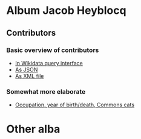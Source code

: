 # Album Jacob Heyblocq

## Contributors
### Basic overview of contributors
* [In Wikidata query interface](https://query.wikidata.org/#SELECT%20DISTINCT%20%3Fperson%20%3FpersonLabel%20%3FpersonDescription%20%3Fgender%20%3Fimage%20WHERE%20%7B%20%0A%20%20%3Fperson%20wdt%3AP31%20wd%3AQ5%3B%0A%20%20%20%20%20%20%20%20%20%20wdt%3AP21%20%3Fgender%3B%0A%20%20%20%20%20%20%20%20%20%20wdt%3AP3919%20wd%3AQ72752496.%20%23%20contributed%20to%20creative%20work%20%28P3919%29%20Album%20amicorum%20of%20Jacob%20Heyblocq%20%28Q72752496%29%0A%20%20OPTIONAL%7B%3Fperson%20wdt%3AP18%20%3Fimage.%7D%0A%20%20SERVICE%20wikibase%3Alabel%20%7B%20bd%3AserviceParam%20wikibase%3Alanguage%20%22en%2Cnl%22.%20%7D%0A%20%20%20%0A%7D%20%0AORDER%20BY%20%3Fperson) 
* [As JSON](https://query.wikidata.org/sparql?query=SELECT%20DISTINCT%20%3Fperson%20%3FpersonLabel%20%3FpersonDescription%20%3Fgender%20%3Fimage%20WHERE%20{%20%0A%20%20%3Fperson%20wdt%3AP31%20wd%3AQ5%3B%0A%20%20%20%20%20%20%20%20%20%20wdt%3AP21%20%3Fgender%3B%0A%20%20%20%20%20%20%20%20%20%20wdt%3AP3919%20wd%3AQ72752496.%20%23%20contributed%20to%20creative%20work%20(P3919)%20Album%20amicorum%20of%20Jacob%20Heyblocq%20(Q72752496)%0A%20%20OPTIONAL{%3Fperson%20wdt%3AP18%20%3Fimage.}%0A%20%20SERVICE%20wikibase%3Alabel%20{%20bd%3AserviceParam%20wikibase%3Alanguage%20%22en%2Cnl%22.%20}%0A%20%20%20%0A}%20%0AORDER%20BY%20%3Fperson&format=json)
* [As XML file](https://query.wikidata.org/sparql?query=SELECT%20DISTINCT%20%3Fperson%20%3FpersonLabel%20%3FpersonDescription%20%3Fgender%20%3Fimage%20WHERE%20{%20%0A%20%20%3Fperson%20wdt%3AP31%20wd%3AQ5%3B%0A%20%20%20%20%20%20%20%20%20%20wdt%3AP21%20%3Fgender%3B%0A%20%20%20%20%20%20%20%20%20%20wdt%3AP3919%20wd%3AQ72752496.%20%23%20contributed%20to%20creative%20work%20(P3919)%20Album%20amicorum%20of%20Jacob%20Heyblocq%20(Q72752496)%0A%20%20OPTIONAL{%3Fperson%20wdt%3AP18%20%3Fimage.}%0A%20%20SERVICE%20wikibase%3Alabel%20{%20bd%3AserviceParam%20wikibase%3Alanguage%20%22en%2Cnl%22.%20}%0A%20%20%20%0A}%20%0AORDER%20BY%20%3Fperson&format=xml)
### Somewhat more elaborate 
* [Occupation, year of birth/death, Commons cats](https://query.wikidata.org/#%23Contributors%20to%20the%20Album%20amicorum%20of%20Jacob%20Heyblocq%0ASELECT%20DISTINCT%20%3Fitem%20%3FitemLabel%20%3Fgender%20%3FgenderLabel%20%3Fimage%20%3Fdateofbirth%20%3Fdateofdeath%20%0A%28GROUP_CONCAT%28DISTINCT%20%3FoccupationLabel%20%3B%20separator%20%3D%20%22%20--%20%22%29%20as%20%3FOccupations%29%0A%3FCommonsCategory%0AWHERE%20%0A%7B%0A%20%20%3Fitem%20p%3AP31%2Fps%3AP31%20wd%3AQ5.%0A%20%20wd%3AQ72752496%20p%3AP767%2Fps%3AP767%20%3Fitem.%0A%20%20OPTIONAL%20%7B%3Fitem%20p%3AP18%2Fps%3AP18%20%3Fimage.%7D%0A%20%20OPTIONAL%20%7B%3Fitem%20p%3AP21%2Fps%3AP21%20%3Fgender.%7D%0A%20%20OPTIONAL%20%7B%3Fitem%20p%3AP569%2Fps%3AP569%20%3Fdateofbirth.%7D%0A%20%20OPTIONAL%20%7B%3Fitem%20p%3AP570%2Fps%3AP570%20%3Fdateofdeath.%7D%20%20%20%20%20%20%20%20%20%20%20%20%20%20%20%20%20%20%20%20%20%20%20%20%20%20%0A%20%20OPTIONAL%20%7B%3Fitem%20p%3AP106%2Fps%3AP106%20%3Foccupation.%7D%0A%20%20OPTIONAL%7B%20%3Fitem%20p%3AP373%2Fps%3AP373%20%3Fcommonscat.%0A%20%20BIND%28URI%28CONCAT%28%22https%3A%2F%2Fcommons.wikimedia.org%2Fwiki%2FCategory%3A%22%2C%20REPLACE%28%3Fcommonscat%2C%20%22%20%22%2C%20%22_%22%2C%20%22i%22%29%29%29%20as%20%3FCommonsCategory%29.%7D%0A%20%20SERVICE%20wikibase%3Alabel%20%7B%20bd%3AserviceParam%20wikibase%3Alanguage%20%22en%22.%0A%20%20%20%20%20%20%20%20%20%20%20%20%20%20%20%20%20%20%20%20%20%20%20%20%20%20%3Foccupation%20rdfs%3Alabel%20%3FoccupationLabel.%0A%20%20%20%20%20%20%20%20%20%20%20%20%20%20%20%20%20%20%20%20%20%20%20%20%20%20%3Fitem%20rdfs%3Alabel%20%3FitemLabel.%0A%20%20%20%20%20%20%20%20%20%20%20%20%20%20%20%20%20%20%20%20%20%20%20%20%20%20%3Fgender%20rdfs%3Alabel%20%3FgenderLabel.%0A%20%20%20%20%20%20%20%20%20%20%20%20%20%20%20%20%20%20%20%20%20%20%20%20%20%20%7D%20%0A%7D%20GROUP%20BY%20%3Fitem%20%3FitemLabel%20%3Fgender%20%3FgenderLabel%20%3Fimage%20%3Fdateofbirth%20%3Fdateofdeath%20%3FCommonsCategory%0A%20%20ORDER%20BY%20ASC%28%3FCommonsCategory%29)


## 

# Other alba

